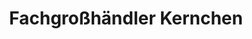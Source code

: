 ---
title: "Fachgroßhändler Kernchen"
url: /brandenburg-an-der-havel/fachgrosshaendler-kernchen/
shop: Großhandel
---